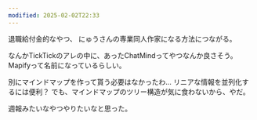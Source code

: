```yaml
---
modified: 2025-02-02T22:33
---
```


退職給付金的なやつ、
にゅうさんの専業同人作家になる方法につながる。

なんかTickTickのアレの中に、あったChatMindってやつなんか良さそう。
Mapifyって名前になっているらしい。

別にマインドマップを作って貰う必要はなかったわ...
リニアな情報を並列化するには便利？
でも、マインドマップのツリー構造が気に食わないから、やだ。


週報みたいなやつやりたいなと思った。



